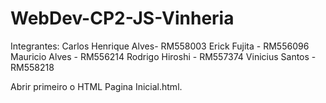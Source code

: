 # WebDev-CP2-JS-Vinheria

Integrantes:
Carlos Henrique Alves- RM558003
Erick Fujita - RM556096
Mauricio Alves - RM556214
Rodrigo Hiroshi - RM557374
Vinicius Santos - RM558218

Abrir primeiro o HTML Pagina Inicial.html.